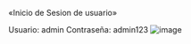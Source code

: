 «Inicio de Sesion de usuario»  

Usuario: admin 
Contraseña: admin123
![image](https://github.com/user-attachments/assets/26b340ca-71c5-4f95-b276-3ef26826ddce)
